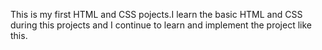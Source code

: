This is my first HTML and CSS pojects.I learn the basic HTML and CSS during this projects and I continue to learn and implement the project like this.
